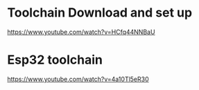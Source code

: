 # Toolchain Download and  set up
https://www.youtube.com/watch?v=HCfq44NNBaU


# Esp32 toolchain
https://www.youtube.com/watch?v=4a10Tl5eR30


